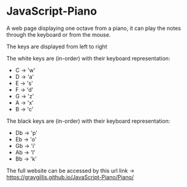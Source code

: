 # JavaScript-Piano
A web page displaying one octave from a piano, it can play the notes through the keyboard or from the mouse. 

The keys are displayed from left to right

The white keys are (in-order) with their keyboard representation:
- C -> 'w'
- D -> 'a'
- E -> 's'
- F -> 'd'
- G -> 'z'
- A -> 'x'
- B -> 'c'

The black keys are (in-order) with their keyboard representation:
- Db -> 'p'
- Eb -> 'o'
- Gb -> 'i'
- Ab -> 'l'
- Bb -> 'k'

The full website can be accessed by this url link -> https://graygillis.github.io/JavaScript-Piano/Piano/
